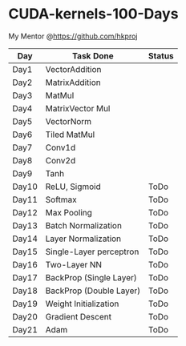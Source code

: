 # CUDA-kernels-100-Days

My Mentor @https://github.com/hkproj

| Day        | Task Done                          | Status|
|------------|------------------------------------|------|
| Day1       | VectorAddition                     |      |
| Day2       | MatrixAddition                     |      |
| Day3       | MatMul                             |      |
| Day4       | MatrixVector Mul                   |      | 
| Day5       | VectorNorm                         |      |
| Day6       | Tiled MatMul                       |      |
| Day7       | Conv1d                             |      |
| Day8       | Conv2d                             |      |
| Day9       | Tanh                               |      |
| Day10      | ReLU, Sigmoid                      |ToDo  |
| Day11      | Softmax                            |ToDo  |
| Day12      | Max Pooling                        |ToDo  |
| Day13      | Batch Normalization                |ToDo  |
| Day14      | Layer Normalization                |ToDo  |
| Day15      | Single-Layer perceptron            |ToDo  |
| Day16      | Two-Layer NN                       |ToDo  |
| Day17      | BackProp (Single Layer)            |ToDo  |
| Day18      | BackProp (Double Layer)            |ToDo  |
| Day19      | Weight Initialization              |ToDo  |
| Day20      | Gradient Descent                   |ToDo  |
| Day21      | Adam                               |ToDo  |
